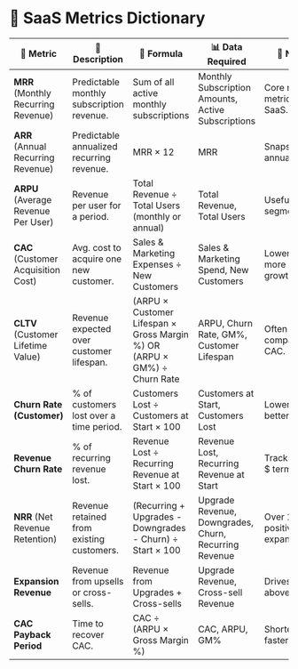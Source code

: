 # 📄 SaaS Metrics Dictionary

| 📌 Metric | 💬 Description | 🧮 Formula | 📊 Data Required | 📝 Notes |
|----------|----------------|------------|------------------|----------|
| **MRR** (Monthly Recurring Revenue) | Predictable monthly subscription revenue. | Sum of all active monthly subscriptions | Monthly Subscription Amounts, Active Subscriptions | Core revenue metric in SaaS. |
| **ARR** (Annual Recurring Revenue) | Predictable annualized recurring revenue. | MRR × 12 | MRR | Snapshot of annual value. |
| **ARPU** (Average Revenue Per User) | Revenue per user for a period. | Total Revenue ÷ Total Users (monthly or annual) | Total Revenue, Total Users | Useful for segmentation. |
| **CAC** (Customer Acquisition Cost) | Avg. cost to acquire one new customer. | Sales & Marketing Expenses ÷ New Customers | Sales & Marketing Spend, New Customers | Lower CAC = more efficient growth. |
| **CLTV** (Customer Lifetime Value) | Revenue expected over customer lifespan. | (ARPU × Customer Lifespan × Gross Margin %) OR (ARPU × GM%) ÷ Churn Rate | ARPU, Churn Rate, GM%, Customer Lifespan | Often compared to CAC. |
| **Churn Rate (Customer)** | % of customers lost over a time period. | Customers Lost ÷ Customers at Start × 100 | Customers at Start, Customers Lost | Lower is better. |
| **Revenue Churn Rate** | % of recurring revenue lost. | Revenue Lost ÷ Recurring Revenue at Start × 100 | Revenue Lost, Recurring Revenue at Start | Tracks loss in $ terms. |
| **NRR** (Net Revenue Retention) | Revenue retained from existing customers. | (Recurring + Upgrades - Downgrades - Churn) ÷ Start × 100 | Upgrade Revenue, Downgrades, Churn, Recurring Revenue | Over 100% = positive expansion. |
| **Expansion Revenue** | Revenue from upsells or cross-sells. | Revenue from Upgrades + Cross-sells | Upgrade Revenue, Cross-sell Revenue | Drives NRR above 100%. |
| **CAC Payback Period** | Time to recover CAC. | CAC ÷ (ARPU × Gross Margin %) | CAC, ARPU, GM% | Shorter = faster ROI. |